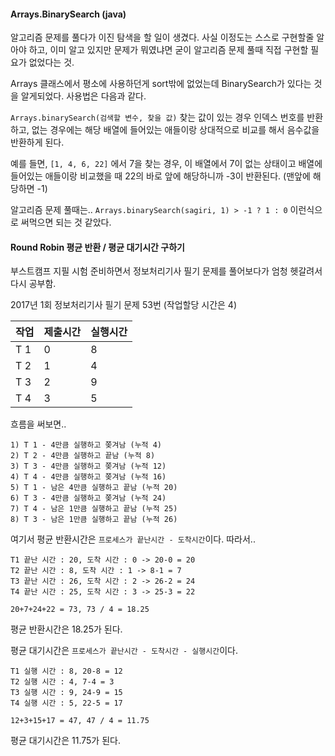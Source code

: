 #### Arrays.BinarySearch (java)
알고리즘 문제를 풀다가 이진 탐색을 할 일이 생겼다.
사실 이정도는 스스로 구현할줄 알아야 하고, 이미 알고 있지만 문제가 뭐였냐면 굳이 알고리즘 문제 풀때 직접 구현할 필요가 없었다는 것.

Arrays 클래스에서 평소에 사용하던게 sort밖에 없었는데 BinarySearch가 있다는 것을 알게되었다.
사용법은 다음과 같다.

`Arrays.binarySearch(검색할 변수, 찾을 값)`
찾는 값이 있는 경우 인덱스 번호를 반환하고, 없는 경우에는 해당 배열에 들어있는 애들이랑 상대적으로 비교를 해서 음수값을 반환하게 된다.

예를 들면, `[1, 4, 6, 22]` 에서 7을 찾는 경우, 이 배열에서 7이 없는 상태이고 배열에 들어있는 애들이랑 비교했을 때 22의 바로 앞에 해당하니까 -3이 반환된다. (맨앞에 해당하면 -1)

알고리즘 문제 풀때는.. `Arrays.binarySearch(sagiri, 1) > -1 ? 1 : 0` 이런식으로 써먹으면 되는 것 같았다. 


#### Round Robin 평균 반환 / 평균 대기시간 구하기
부스트캠프 지필 시험 준비하면서 정보처리기사 필기 문제를 풀어보다가 엄청 헷갈려서 다시 공부함.

2017년 1회 정보처리기사 필기 문제 53번 (작업할당 시간은 4)

| 작업   | 제출시간 | 실행시간 |
| ---- | ---- | ---- |
| T 1  | 0    | 8    |
| T 2  | 1    | 4    |
| T 3  | 2    | 9    |
| T 4  | 3    | 5    |


흐름을 써보면..
```
1) T 1 - 4만큼 실행하고 쫒겨남 (누적 4)
2) T 2 - 4만큼 실행하고 끝남 (누적 8)
3) T 3 - 4만큼 실행하고 쫒겨남 (누적 12)
4) T 4 - 4만큼 실행하고 쫒겨남 (누적 16)
5) T 1 - 남은 4만큼 실행하고 끝남 (누적 20)
6) T 3 - 4만큼 실행하고 쫒겨남 (누적 24)
7) T 4 - 남은 1만큼 실행하고 끝남 (누적 25)
8) T 3 - 남은 1만큼 실행하고 끝남 (누적 26)
```

여기서 평균 반환시간은 `프로세스가 끝난시간 - 도착시간`이다. 따라서..
```
T1 끝난 시간 : 20, 도착 시간 : 0 -> 20-0 = 20
T2 끝난 시간 : 8, 도착 시간 : 1 -> 8-1 = 7
T3 끝난 시간 : 26, 도착 시간 : 2 -> 26-2 = 24
T4 끝난 시간 : 25, 도착 시간 : 3 -> 25-3 = 22

20+7+24+22 = 73, 73 / 4 = 18.25
```
평균 반환시간은 18.25가 된다.

평균 대기시간은 `프로세스가 끝난시간 - 도착시간 - 실행시간`이다.
```
T1 실행 시간 : 8, 20-8 = 12
T2 실행 시간 : 4, 7-4 = 3
T3 실행 시간 : 9, 24-9 = 15
T4 실행 시간 : 5, 22-5 = 17

12+3+15+17 = 47, 47 / 4 = 11.75
```
평균 대기시간은 11.75가 된다.